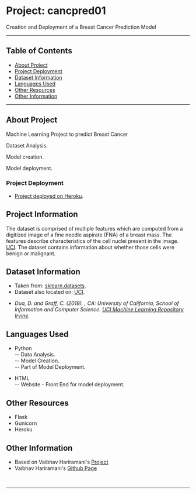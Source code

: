 # Project: cancpred01
Creation and Deployment of a Breast Cancer Prediction Model

***

## Table of Contents
* [About Project](#about-project)
* [Project Deployment](#project-deployment)
* [Dataset Information](#dataset-information)
* [Languages Used](#languages-used)
* [Other Resources](#other-resources)
* [Other Information](#other-information)



***

## About Project
<p> Machine Learning Project to predict Breast Cancer</p>
<p> Dataset Analysis.</p>
<p> Model creation.</p>
<p> Model deployment.</p>

### Project Deployment
* [Project deployed on Heroku](https://cancpred01.herokuapp.com/).

## Project Information
The dataset is comprised of mutliple features which are computed from a digitized image of a fine needle aspirate (FNA) of a breast mass.
The features describe characteristics of the cell nuclei present in the image. [UCI](https://archive.ics.uci.edu/ml/datasets/Breast+Cancer+Wisconsin+(Diagnostic)).
The dataset contains information about whether those cells were benign or malignant.

## Dataset Information
* Taken from: [sklearn.datasets](https://scikit-learn.org/stable/modules/generated/sklearn.datasets.load_breast_cancer.html).
* Dataset also located on: [UCI](https://archive.ics.uci.edu/ml/datasets/Breast+Cancer+Wisconsin+(Diagnostic)).
- <i>Dua, D. and Graff, C. (2019). , CA: University of California, School of Information and Computer Science. <a href="https://github.com/vaibhavhariaramani/Breast_Cancer_Detection_ML-with-Web-End-Deployment" target="http://archive.ics.uci.edu/mlk"> UCI Machine Learning Repository Irvine</a>.</i>

## Languages Used
* Python <br>
-- Data Analysis. <br>
-- Model Creation. <br>
-- Part of Model Deployment.

* HTML <br>
-- Website - Front End for model deployment.

## Other Resources
* Flask
* Gunicorn
* Heroku


## Other Information

- Based on Vaibhav Hariramani's <a href="https://github.com/vaibhavhariaramani/Breast_Cancer_Detection_ML-with-Web-End-Deployment" target="_blank">Project</a>
- Vaibhav Hariramani's <a href="https://github.com/vaibhavhariaramani" target="_blank">Github Page</a>
<br>


***
